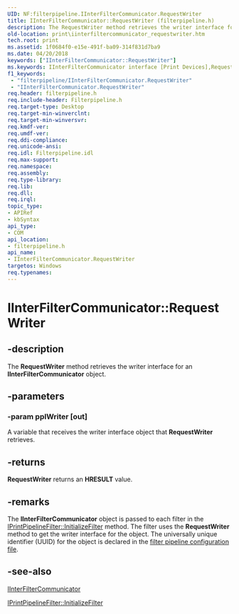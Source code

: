 ```yaml
---
UID: NF:filterpipeline.IInterFilterCommunicator.RequestWriter
title: IInterFilterCommunicator::RequestWriter (filterpipeline.h)
description: The RequestWriter method retrieves the writer interface for an IInterFilterCommunicator object.
old-location: print\iinterfiltercommunicator_requestwriter.htm
tech.root: print
ms.assetid: 1f0684f0-e15e-491f-ba09-314f831d7ba9
ms.date: 04/20/2018
keywords: ["IInterFilterCommunicator::RequestWriter"]
ms.keywords: IInterFilterCommunicator interface [Print Devices],RequestWriter method, IInterFilterCommunicator.RequestWriter, IInterFilterCommunicator::RequestWriter, RequestWriter, RequestWriter method [Print Devices], RequestWriter method [Print Devices],IInterFilterCommunicator interface, filterpipeline/IInterFilterCommunicator::RequestWriter, filterpipeline_b2f3eac2-d759-45b4-818b-4d828c5aeedc.xml, print.iinterfiltercommunicator_requestwriter
f1_keywords:
 - "filterpipeline/IInterFilterCommunicator.RequestWriter"
 - "IInterFilterCommunicator.RequestWriter"
req.header: filterpipeline.h
req.include-header: Filterpipeline.h
req.target-type: Desktop
req.target-min-winverclnt: 
req.target-min-winversvr: 
req.kmdf-ver: 
req.umdf-ver: 
req.ddi-compliance: 
req.unicode-ansi: 
req.idl: Filterpipeline.idl
req.max-support: 
req.namespace: 
req.assembly: 
req.type-library: 
req.lib: 
req.dll: 
req.irql: 
topic_type:
- APIRef
- kbSyntax
api_type:
- COM
api_location:
- filterpipeline.h
api_name:
- IInterFilterCommunicator.RequestWriter
targetos: Windows
req.typenames: 
---
```


# IInterFilterCommunicator::RequestWriter


## -description


The <b>RequestWriter</b> method retrieves the writer interface for an <b>IInterFilterCommunicator</b> object.


## -parameters




### -param ppIWriter [out]

A variable that receives the writer interface object that <b>RequestWriter</b> retrieves.


## -returns



<b>RequestWriter</b> returns an <b>HRESULT</b> value.




## -remarks



The <b>IInterFilterCommunicator</b> object is passed to each filter in the <a href="https://docs.microsoft.com/windows-hardware/drivers/ddi/filterpipeline/nf-filterpipeline-iprintpipelinefilter-initializefilter">IPrintPipelineFilter::InitializeFilter</a> method. The filter uses the <b>RequestWriter</b> method to get the writer interface for the object. The universally unique identifier (UUID) for the object is declared in the <a href="https://docs.microsoft.com/windows-hardware/drivers/print/filter-pipeline-configuration-file">filter pipeline configuration file</a>.




## -see-also




<a href="https://docs.microsoft.com/windows-hardware/drivers/ddi/filterpipeline/nn-filterpipeline-iinterfiltercommunicator">IInterFilterCommunicator</a>



<a href="https://docs.microsoft.com/windows-hardware/drivers/ddi/filterpipeline/nf-filterpipeline-iprintpipelinefilter-initializefilter">IPrintPipelineFilter::InitializeFilter</a>
 

 

